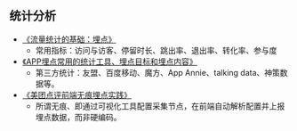 ## 统计分析

- [《流量统计的基础：埋点》](https://zhuanlan.zhihu.com/p/25195217)
  - 常用指标：访问与访客、停留时长、跳出率、退出率、转化率、参与度
- [《APP埋点常用的统计工具、埋点目标和埋点内容》](http://www.25xt.com/company/17066.html)
  - 第三方统计：友盟、百度移动、魔方、App Annie、talking data、神策数据等。
- [《美团点评前端无痕埋点实践》](https://tech.meituan.com/mt-mobile-analytics-practice.html)
  - 所谓无痕、即通过可视化工具配置采集节点，在前端自动解析配置并上报埋点数据，而非硬编码。 